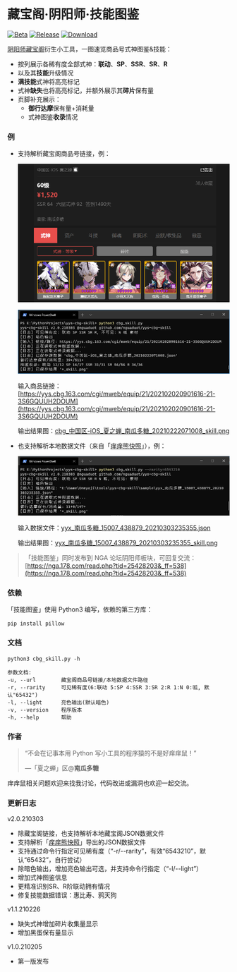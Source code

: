 # 藏宝阁·阴阳师·技能图鉴

[![Beta](https://img.shields.io/badge/Beta-2.0-brightgreen.svg?style=flat-square)](https://github.com/nguaduot/yys-cbg-skill)
[![Release](https://img.shields.io/badge/Release-1.1-brightgreen.svg?style=flat-square)](https://github.com/nguaduot/yys-cbg-skill/releases)
[![Download](https://img.shields.io/badge/Download-EXE-brightgreen.svg?style=flat-square)](dist/%E6%8A%80%E8%83%BD%E5%9B%BE%E9%89%B41.1.exe)

[阴阳师藏宝阁](https://yys.cbg.163.com/)衍生小工具，一图速览商品号式神图鉴&技能：

+ 按列展示各稀有度全部式神：**联动**、**SP**、**SSR**、**SR**、**R**
+ 以及其**技能**升级情况
+ **满技能**式神将高亮标记
+ 式神**缺失**也将高亮标记，并额外展示其**碎片**保有量
+ 页脚补充展示：
  + **御行达摩**保有量+消耗量
  + 式神图鉴**收录**情况

### 例

+ 支持解析藏宝阁商品号链接，例：

  ![cbg_中国区-iOS_夏之蝉_南瓜多糖_20210222071008_screenshot](sample/cbg_中国区-iOS_夏之蝉_南瓜多糖_20210222071008_screenshot.png)
  
  ![cbg_中国区-iOS_夏之蝉_南瓜多糖_20210222071008_cmd](sample/cbg_中国区-iOS_夏之蝉_南瓜多糖_20210222071008_cmd.png)
  
  输入商品链接：[https://yys.cbg.163.com/cgi/mweb/equip/21/202102020901616-21-3S6GQUUH2DOUM](https://yys.cbg.163.com/cgi/mweb/equip/21/202102020901616-21-3S6GQUUH2DOUM)
  
  输出结果图：[cbg_中国区-iOS_夏之蝉_南瓜多糖_20210222071008_skill.png](sample/cbg_中国区-iOS_夏之蝉_南瓜多糖_20210222071008_skill.png)

+ 也支持解析本地数据文件（来自「[痒痒熊快照](https://github.com/OnmyojiX/yyx)」），例：

  ![yyx_南瓜多糖_15007_438879_20210303235355_cmd](sample/yyx_南瓜多糖_15007_438879_20210303235355_cmd.png)

  输入数据文件：[yyx_南瓜多糖_15007_438879_20210303235355.json](sample/yyx_南瓜多糖_15007_438879_20210303235355.json)
  
  输出结果图：[yyx_南瓜多糖_15007_438879_20210303235355_skill.png](sample/yyx_南瓜多糖_15007_438879_20210303235355_skill.png)

> 「技能图鉴」同时发布到 NGA 论坛阴阳师板块，可回复交流：[https://nga.178.com/read.php?tid=25428203&_ff=538](https://nga.178.com/read.php?tid=25428203&_ff=538)

### 依赖

「技能图鉴」使用 Python3 编写，依赖的第三方库：

```
pip install pillow
```

### 文档

```
python3 cbg_skill.py -h
```

```
参数文档:
-u, --url        藏宝阁商品号链接/本地数据文件路径
-r, --rarity     可见稀有度(6:联动 5:SP 4:SSR 3:SR 2:R 1:N 0:呱, 默认"65432")
-l, --light      亮色输出(默认暗色)
-v, --version    程序版本
-h, --help       帮助
```

### 作者

> “不会在记事本用 Python 写小工具的程序猿的不是好痒痒鼠！”
>
> —「夏之蝉」区@**南瓜多糖**

痒痒鼠相关问题欢迎来找我讨论，代码改进或漏洞也欢迎一起交流。

### 更新日志

v2.0.210303
+ 除藏宝阁链接，也支持解析本地藏宝阁JSON数据文件
+ 支持解析「[痒痒熊快照](https://github.com/OnmyojiX/yyx)」导出的JSON数据文件
+ 支持通过命令行指定可见稀有度（“-r/--rarity”，有效“6543210”，默认“65432”，自行尝试）
+ 除暗色输出，增加亮色输出可选，并支持命令行指定（“-l/--light”）
+ 增加式神图鉴信息
+ 更精准识别SR、R阶联动拥有情况
+ 修复技能数据错误：惠比寿、鸦天狗

v1.1.210226
+ 缺失式神增加碎片收集量显示
+ 增加黑蛋保有量显示

v1.0.210205
+ 第一版发布